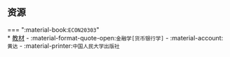 ## 资源  
=== ":material-book:`ECON20303`"  
    * [教材](http://api.cqu-openlib.cn/file?key=iel0028ymuzc) - :material-format-quote-open:`金融学[货币银行学]` - :material-account:`黄达` - :material-printer:`中国人民大学出版社`  